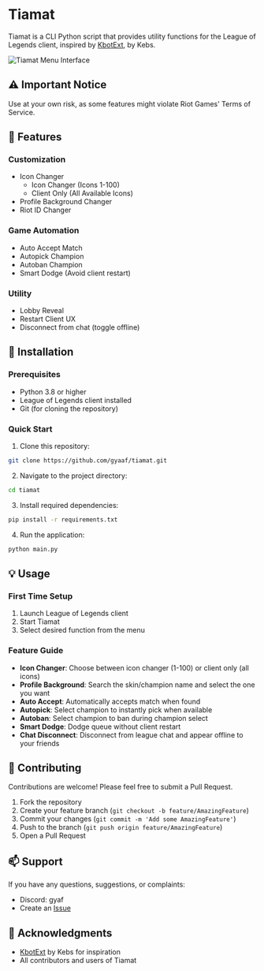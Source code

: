 # Tiamat

Tiamat is a CLI Python script that provides utility functions for the League of Legends client, inspired by [KbotExt](https://github.com/KebsCS/KBotExt/), by Kebs.

![Tiamat Menu Interface](https://i.imgur.com/00r0SqO.png)

## ⚠️ Important Notice
Use at your own risk, as some features might violate Riot Games' Terms of Service.

## 🌟 Features

### Customization
* Icon Changer
  * Icon Changer (Icons 1-100)
  * Client Only (All Available Icons)
* Profile Background Changer
* Riot ID Changer

### Game Automation
* Auto Accept Match
* Autopick Champion
* Autoban Champion
* Smart Dodge (Avoid client restart)

### Utility
* Lobby Reveal
* Restart Client UX
* Disconnect from chat (toggle offline)

## 🚀 Installation

### Prerequisites
- Python 3.8 or higher
- League of Legends client installed
- Git (for cloning the repository)

### Quick Start
1. Clone this repository:
```bash
git clone https://github.com/gyaaf/tiamat.git
```

2. Navigate to the project directory:
```bash
cd tiamat
```

3. Install required dependencies:
```bash
pip install -r requirements.txt
```

4. Run the application:
```bash
python main.py
```

## 💡 Usage

### First Time Setup
1. Launch League of Legends client
2. Start Tiamat
3. Select desired function from the menu


### Feature Guide
* **Icon Changer**: Choose between icon changer (1-100) or client only (all icons)
* **Profile Background**: Search the skin/champion name and select the one you want
* **Auto Accept**: Automatically accepts match when found
* **Autopick**: Select champion to instantly pick when available
* **Autoban**: Select champion to ban during champion select
* **Smart Dodge**: Dodge queue without client restart
* **Chat Disconnect**: Disconnect from league chat and appear offline to your friends

## 🤝 Contributing
Contributions are welcome! Please feel free to submit a Pull Request.

1. Fork the repository
2. Create your feature branch (`git checkout -b feature/AmazingFeature`)
3. Commit your changes (`git commit -m 'Add some AmazingFeature'`)
4. Push to the branch (`git push origin feature/AmazingFeature`)
5. Open a Pull Request

## 📫 Support
If you have any questions, suggestions, or complaints:
- Discord: gyaf
- Create an [Issue](https://github.com/gyaaf/tiamat/issues)

## 🙏 Acknowledgments
* [KbotExt](https://github.com/KebsCS/KBotExt/) by Kebs for inspiration
* All contributors and users of Tiamat
